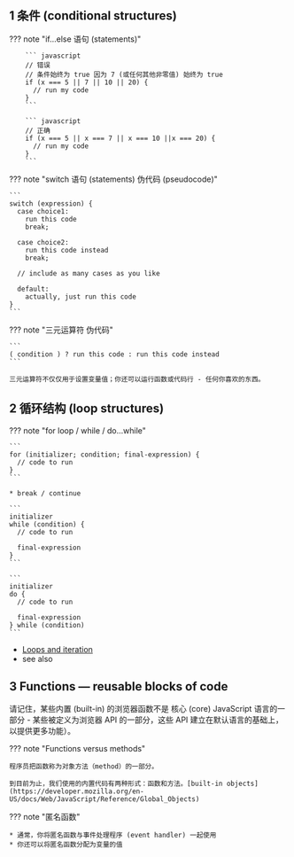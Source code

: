 
## 1 条件 (conditional structures)

??? note "if...else 语句 (statements)"

        ``` javascript
        // 错误
        // 条件始终为 true 因为 7 (或任何其他非零值) 始终为 true
        if (x === 5 || 7 || 10 || 20) {
          // run my code
        }
        ```

        ``` javascript
        // 正确
        if (x === 5 || x === 7 || x === 10 ||x === 20) {
          // run my code
        }
        ```

??? note "switch 语句 (statements) 伪代码 (pseudocode)"

    ```
    switch (expression) {
      case choice1:
        run this code
        break;

      case choice2:
        run this code instead
        break;

      // include as many cases as you like

      default:
        actually, just run this code
    }
    ```

??? note "三元运算符 伪代码"

    ```
    ( condition ) ? run this code : run this code instead
    ```

    三元运算符不仅仅用于设置变量值；你还可以运行函数或代码行 - 任何你喜欢的东西。


## 2 循环结构 (loop structures)

??? note "for loop / while / do...while"

    ```
    for (initializer; condition; final-expression) {
      // code to run
    }
    ```

    * break / continue

    ```
    initializer
    while (condition) {
      // code to run

      final-expression
    }
    ```

    ```
    initializer
    do {
      // code to run

      final-expression
    } while (condition)
    ```

* [Loops and iteration](https://developer.mozilla.org/en-US/docs/Web/JavaScript/Guide/Loops_and_iteration)
* see also


## 3 Functions — reusable blocks of code

请记住，某些内置 (built-in) 的浏览器函数不是 核心 (core) JavaScript 语言的一部分 - 某些被定义为浏览器 API 的一部分，这些 API 建立在默认语言的基础上，以提供更多功能）。

??? note "Functions versus methods"

    程序员把函数称为对象方法（method）的一部分。

    到目前为止，我们使用的内置代码有两种形式：函数和方法。[built-in objects](https://developer.mozilla.org/en-US/docs/Web/JavaScript/Reference/Global_Objects)


??? note "匿名函数"

    * 通常，你将匿名函数与事件处理程序 (event handler) 一起使用
    * 你还可以将匿名函数分配为变量的值






